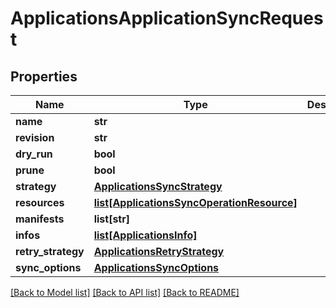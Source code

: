 # ApplicationsApplicationSyncRequest

## Properties
Name | Type | Description | Notes
------------ | ------------- | ------------- | -------------
**name** | **str** |  | [optional] 
**revision** | **str** |  | [optional] 
**dry_run** | **bool** |  | [optional] 
**prune** | **bool** |  | [optional] 
**strategy** | [**ApplicationsSyncStrategy**](ApplicationsSyncStrategy.md) |  | [optional] 
**resources** | [**list[ApplicationsSyncOperationResource]**](ApplicationsSyncOperationResource.md) |  | [optional] 
**manifests** | **list[str]** |  | [optional] 
**infos** | [**list[ApplicationsInfo]**](ApplicationsInfo.md) |  | [optional] 
**retry_strategy** | [**ApplicationsRetryStrategy**](ApplicationsRetryStrategy.md) |  | [optional] 
**sync_options** | [**ApplicationsSyncOptions**](ApplicationsSyncOptions.md) |  | [optional] 

[[Back to Model list]](../README.md#documentation-for-models) [[Back to API list]](../README.md#documentation-for-api-endpoints) [[Back to README]](../README.md)

